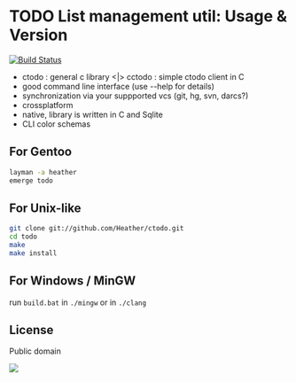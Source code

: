 TODO List management util: Usage & Version
=======================================================

[![Build Status](https://travis-ci.org/Heather/ctodo.png?branch=master)](https://travis-ci.org/Heather/ctodo)

 - ctodo : general c library <|> cctodo : simple ctodo client in C
 - good command line interface (use --help for details)
 - synchronization via your suppported vcs (git, hg, svn, darcs?)
 - crossplatform
 - native, library is written in C and Sqlite
 - CLI color schemas

For Gentoo
----------
```bash
layman -a heather
emerge todo
```

For Unix-like
---------
```bash
git clone git://github.com/Heather/ctodo.git
cd todo
make
make install
```

For Windows / MinGW
-------------------
run `build.bat` in `./mingw` or in `./clang`

License
-------
Public domain

![](http://fc01.deviantart.net/fs71/i/2012/099/7/b/rin_kagamine_extraction_by_blueangel06661-d4vjoxz.png)
